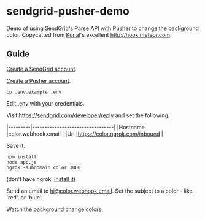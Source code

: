# sendgrid-pusher-demo

Demo of using SendGrid's Parse API with Pusher to change the background color. Copycatted from [Kunal](https://github.com/kunal732)'s excellent <http://hook.meteor.com>.

## Guide

[Create a SendGrid account](http://sendgrid.com).

[Create a Pusher account](http://pusher.com/).

```
cp .env.example .env
```

Edit .env with your credentials.

Visit <https://sendgrid.com/developer/reply> and set the following.

|---------|---------------------------------|
|Hostname |color.webhook.email              |
|Url      |https://color.ngrok.com/inbound  |

Save it.

```
npm install
node app.js
ngrok -subdomain color 3000
```

(don't have ngrok, [install it](https://ngrok.com))

Send an email to [hi@color.webhook.email](mailto:hi@color.webhook.email). Set the subject to a color - like 'red', or 'blue'.

Watch the background change colors.



